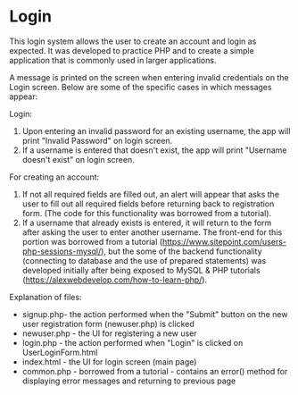 # Login
This login system allows the user to create an account and login as expected. 
It was developed to practice PHP and to create a simple application that is commonly used in larger applications. 


A message is printed on the screen when entering invalid credentials on the Login screen. 
Below are some of the specific cases in which messages appear: 

Login:
   1. Upon entering an invalid password for an existing username, the app will print "Invalid Password" on login screen.
   2. If a username is entered that doesn't exist, the app will print "Username doesn't exist" on login screen.

For creating an account:
  1. If not all required fields are filled out, an alert will appear that asks the user to fill out all required fields before returning back to registration form. (The code for this functionality was borrowed from a tutorial). 
  2. If a username that already exists is entered, it will return to the form after asking the user to enter another username. The front-end for this portion was borrowed from a tutorial (https://www.sitepoint.com/users-php-sessions-mysql/), but the some of the backend functionality (connecting to database and the use of prepared statements) was developed initially after being exposed to MySQL & PHP tutorials (https://alexwebdevelop.com/how-to-learn-php/). 


Explanation of files: 
- signup.php- the action performed when the "Submit" button on the new user registration form (newuser.php) is clicked 
- newuser.php - the UI for registering a new user 
- login.php - the action performed when "Login" is clicked on UserLoginForm.html
- index.html - the UI for login screen (main page)
- common.php - borrowed from a tutorial - contains an error() method for displaying error messages and returning to previous page 

